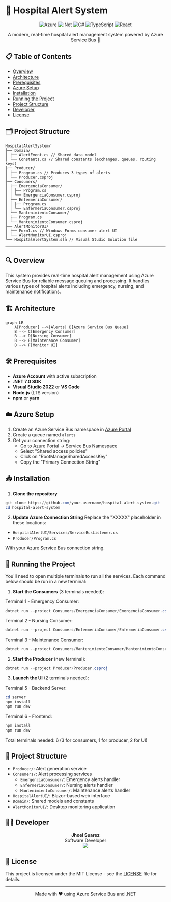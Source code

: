 # 🏥 Hospital Alert System

<div align="center">

![Azure](https://img.shields.io/badge/azure-%230072C6.svg?style=for-the-badge&logo=microsoftazure&logoColor=white)
![.Net](https://img.shields.io/badge/.NET-5C2D91?style=for-the-badge&logo=.net&logoColor=white)
![C#](https://img.shields.io/badge/c%23-%23239120.svg?style=for-the-badge&logo=c-sharp&logoColor=white)
![TypeScript](https://img.shields.io/badge/typescript-%23007ACC.svg?style=for-the-badge&logo=typescript&logoColor=white)
![React](https://img.shields.io/badge/react-%2320232a.svg?style=for-the-badge&logo=react&logoColor=white)

A modern, real-time hospital alert management system powered by Azure Service Bus 🚀

</div>

## 📋 Table of Contents
- [Overview](#-overview)
- [Architecture](#-architecture)
- [Prerequisites](#-prerequisites)
- [Azure Setup](#-azure-setup)
- [Installation](#-installation)
- [Running the Project](#-running-the-project)
- [Project Structure](#-project-structure)
- [Developer](#-developer)
- [License](#-license)


## 🗂️ Project Structure
```
HospitalAlertSystem/
├── Domain/
│ ├── AlertEvent.cs // Shared data model
│ └── Constants.cs // Shared constants (exchanges, queues, routing keys)
├── Producer/
│ ├── Program.cs // Produces 3 types of alerts
│ └── Producer.csproj
├── Consumers/
│ ├── EmergenciaConsumer/
│ │ ├── Program.cs
│ │ └── EmergenciaConsumer.csproj
│ ├── EnfermeriaConsumer/
│ │ ├── Program.cs
│ │ └── EnfermeriaConsumer.csproj
│ └── MantenimientoConsumer/
│ ├── Program.cs
│ └── MantenimientoConsumer.csproj
├── AlertMonitorUI/
│ ├── Form1.cs // Windows Forms consumer alert UI
│ └── AlertMonitorUI.csproj
└── HospitalAlertSystem.sln // Visual Studio Solution file
```

---




## 🔍 Overview
This system provides real-time hospital alert management using Azure Service Bus for reliable message queuing and processing. It handles various types of hospital alerts including emergency, nursing, and maintenance notifications.

## 🏗️ Architecture
```mermaid
graph LR
    A[Producer] -->|Alerts| B[Azure Service Bus Queue]
    B --> C[Emergency Consumer]
    B --> D[Nursing Consumer]
    B --> E[Maintenance Consumer]
    B --> F[Monitor UI]
```

## 🛠️ Prerequisites
- **Azure Account** with active subscription
- **.NET 7.0 SDK**
- **Visual Studio 2022** or **VS Code**
- **Node.js** (LTS version)
- **npm** or **yarn**

## ☁️ Azure Setup
1. Create an Azure Service Bus namespace in [Azure Portal](https://portal.azure.com)
2. Create a queue named `alerts`
3. Get your connection string:
   - Go to Azure Portal → Service Bus Namespace
   - Select "Shared access policies"
   - Click on "RootManageSharedAccessKey"
   - Copy the "Primary Connection String"

## 📥 Installation

1. **Clone the repository**
```powershell
git clone https://github.com/your-username/hospital-alert-system.git
cd hospital-alert-system
```

2. **Update Azure Connection String**
Replace the "XXXXX" placeholder in these locations:
- `HospitalAlertUI/Services/ServiceBusListener.cs`
- `Producer/Program.cs`

With your Azure Service Bus connection string.

## 🚀 Running the Project

You'll need to open multiple terminals to run all the services. Each command below should be run in a new terminal:

1. **Start the Consumers** (3 terminals needed):

Terminal 1 - Emergency Consumer:
```powershell
dotnet run --project Consumers/EmergenciaConsumer/EmergenciaConsumer.csproj
```

Terminal 2 - Nursing Consumer:
```powershell
dotnet run --project Consumers/EnfermeriaConsumer/EnfermeriaConsumer.csproj
```

Terminal 3 - Maintenance Consumer:
```powershell
dotnet run --project Consumers/MantenimientoConsumer/MantenimientoConsumer.csproj
```

2. **Start the Producer** (new terminal):
```powershell
dotnet run --project Producer/Producer.csproj
```

3. **Launch the UI** (2 terminals needed):

Terminal 5 - Backend Server:
```powershell
cd server
npm install
npm run dev
```

Terminal 6 - Frontend:
```powershell
npm install
npm run dev
```

Total terminals needed: 6 (3 for consumers, 1 for producer, 2 for UI)

## 📂 Project Structure
- `Producer/`: Alert generation service
- `Consumers/`: Alert processing services
  - `EmergenciaConsumer/`: Emergency alerts handler
  - `EnfermeriaConsumer/`: Nursing alerts handler
  - `MantenimientoConsumer/`: Maintenance alerts handler
- `HospitalAlertUI/`: Blazor-based web interface
- `Domain/`: Shared models and constants
- `AlertMonitorUI/`: Desktop monitoring application

## 👨‍💻 Developer
<div align="center">
  <strong>Jhoel Suarez</strong>
  <br>
  Software Developer
  <br>
  <img src="https://img.shields.io/badge/Built%20with-❤️-red.svg"/>
</div>

## 📄 License
This project is licensed under the MIT License - see the [LICENSE](LICENSE) file for details.

---
<div align="center">
  Made with ❤️ using Azure Service Bus and .NET
</div>


